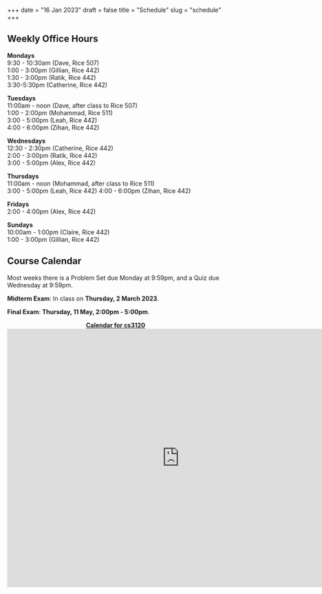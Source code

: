 +++
date = "16 Jan 2023"
draft = false
title = "Schedule"
slug = "schedule"
+++

## Weekly Office Hours

**Mondays**  
9:30 - 10:30am (Dave, Rice 507)  
1:00 - 3:00pm (Gillian, Rice 442)  
1:30 - 3:00pm (Ratik, Rice 442)  
3:30-5:30pm (Catherine, Rice 442)  

**Tuesdays**  
11:00am - noon (Dave, after class to Rice 507)  
1:00 - 2:00pm (Mohammad, Rice 511)  
3:00 - 5:00pm (Leah, Rice 442)  
4:00 - 6:00pm (Zihan, Rice 442)

**Wednesdays**  
12:30 - 2:30pm (Catherine, Rice 442)  
2:00 - 3:00pm (Ratik, Rice 442)  
3:00 - 5:00pm (Alex, Rice 442)  

**Thursdays**  
11:00am - noon (Mohammad, after class to Rice 511)  
3:00 - 5:00pm (Leah, Rice 442)
4:00 - 6:00pm (Zihan, Rice 442)

**Fridays**  
2:00 - 4:00pm (Alex, Rice 442)

**Sundays**  
10:00am - 1:00pm (Claire, Rice 442)  
1:00 - 3:00pm (Gillian, Rice 442)

## Course Calendar

Most weeks there is a Problem Set due Monday at 9:59pm, and a Quiz due Wednesday at 9:59pm.

**Midterm Exam**: In class on **Thursday, 2 March 2023**.

**Final Exam**: **Thursday, 11 May, 2:00pm - 5:00pm**.

   <center>
<a href="https://calendar.google.com/calendar/embed?src=d2af9055ec4c15b05e185e3b6e80a786ea2202dddcea9f48a3dd60604348b9a1%40group.calendar.google.com&ctz=America%2FNew_York">
<b>Calendar for cs3120</b></a>
   </center>

<center>
<iframe src="https://calendar.google.com/calendar/embed?src=d2af9055ec4c15b05e185e3b6e80a786ea2202dddcea9f48a3dd60604348b9a1%40group.calendar.google.com&ctz=America%2FNew_York" style="border: 0" width="800" height="600" frameborder="0" scrolling="no"></iframe>
</center>



   




